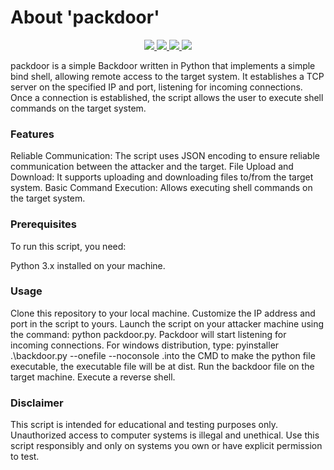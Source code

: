 # About 'packdoor'

<p align="center">
   </a>
      <a href="https://github.com/Gh0stAn0n/packdoor">
      <img src="https://img.shields.io/badge/Version-1.0.0-darkgreen">
        <img src="https://img.shields.io/badge/Release%20Date-august%202023-purple">
  <img src="https://shields.io/badge/Python-100%25-066da5">
  <img src="https://shields.io/badge/Platform-Linux-darkred">
    </a>
  </p>
</p>

packdoor is a simple Backdoor written in Python that implements a simple bind shell, allowing remote access to the target system. It establishes a TCP server on the specified IP and port, listening for incoming connections. Once a connection is established, the script allows the user to execute shell commands on the target system.

### Features

Reliable Communication: The script uses JSON encoding to ensure reliable communication between the attacker and the target.
File Upload and Download: It supports uploading and downloading files to/from the target system.
Basic Command Execution: Allows executing shell commands on the target system.

### Prerequisites

To run this script, you need:

Python 3.x installed on your machine.

### Usage

Clone this repository to your local machine.
Customize the IP address and port in the script to yours.
Launch the script on your attacker machine using the command: python packdoor.py.
Packdoor will start listening for incoming connections.
For windows distribution, type: pyinstaller .\backdoor.py --onefile --noconsole .into the CMD to make the python file executable, the executable file will be at dist.
Run the backdoor file on the target machine.
Execute a reverse shell.

### Disclaimer

This script is intended for educational and testing purposes only. Unauthorized access to computer systems is illegal and unethical. Use this script responsibly and only on systems you own or have explicit permission to test.
